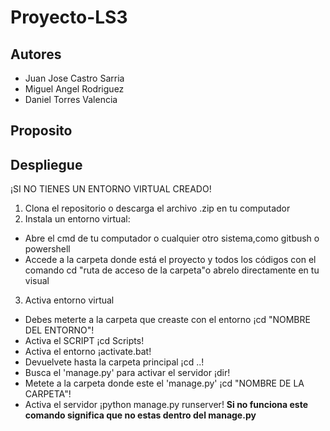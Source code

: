 # Proyecto-LS3

## Autores

  - Juan Jose Castro Sarria
  - Miguel Angel Rodriguez
  - Daniel Torres Valencia

## Proposito

## Despliegue

¡SI NO TIENES UN ENTORNO VIRTUAL CREADO!
1. Clona el repositorio o descarga el archivo .zip en tu computador
2. Instala un entorno virtual:
  - Abre el cmd de tu computador o cualquier otro sistema,como gitbush o powershell
  - Accede a la carpeta donde está el proyecto y todos los códigos con el comando cd "ruta de acceso de la carpeta"o abrelo directamente en tu visual
3.  Activa entorno virtual
  - Debes meterte a la carpeta que creaste con el entorno ¡cd "NOMBRE DEL ENTORNO"!
  - Activa el SCRIPT ¡cd Scripts!
  - Activa el entorno ¡activate.bat!
  - Devuelvete hasta la carpeta principal ¡cd ..!
  - Busca el 'manage.py' para activar el servidor ¡dir!
  - Metete a la carpeta donde este el 'manage.py' ¡cd "NOMBRE DE LA CARPETA"!
  - Activa el servidor ¡python manage.py runserver! **Si no funciona este comando significa que no estas dentro del manage.py**
